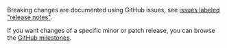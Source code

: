 Breaking changes are documented using GitHub issues, see [issues labeled "release notes"](https://github.com/hapijs/catbox-memory/issues?q=is%3Aissue+label%3A%22release+notes%22).

If you want changes of a specific minor or patch release, you can browse the [GitHub milestones](https://github.com/hapijs/catbox-memory/milestones?state=closed&direction=asc&sort=due_date).
